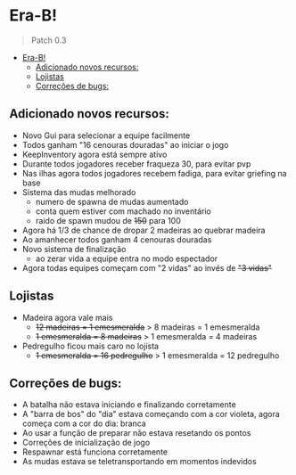 # Era-B!
> Patch 0.3

- [Era-B!](#era-b)
  - [Adicionado novos recursos:](#adicionado-novos-recursos)
  - [Lojistas](#lojistas)
  - [Correções de bugs:](#corre%c3%a7%c3%b5es-de-bugs)

## Adicionado novos recursos:
- Novo Gui para selecionar a equipe facilmente
- Todos ganham "16 cenouras douradas" ao iniciar o jogo
- KeepInventory agora está sempre ativo
- Durante todos jogadores receber fraqueza 30, para evitar pvp
- Nas ilhas agora todos jogadores recebem fadiga, para evitar griefing na base
- Sistema das mudas melhorado
  - numero de spawna de mudas aumentado
  - conta quem estiver com machado no inventário
  - raido de spawn mudou de ~~150~~ para 100
- Agora há 1/3 de chance de dropar 2 madeiras ao quebrar madeira
- Ao amanhecer todos ganham 4 cenouras douradas
- Novo sistema de finalização
  - ao zerar vida a equipe entra no modo espectador
- Agora todas equipes começam com "2 vidas" ao invés de ~~"3 vidas"~~


## Lojistas
- Madeira agora vale mais
  - ~~12 madeiras = 1 emesmeralda~~ > 8 madeiras = 1 emesmeralda
  - ~~1 emesmeralda = 8 madeiras~~ > 1 emesmeralda = 4 madeiras
- Pedregulho ficou mais caro no lojista
  - ~~1 emesmeralda = 16 pedregulho~~ > 1 emesmeralda = 12 pedregulho

## Correções de bugs:
- A batalha não estava iniciando e finalizando corretamente
- A "barra de bos" do "dia" estava começando com a cor violeta, agora começa com a cor do dia: branca
- Ao usar a função de preparar não estava resetando os pontos
- Correções de inicialização de jogo
- Respawnar está funciona corretamente
- As mudas estava se teletransportando em momentos indevidos